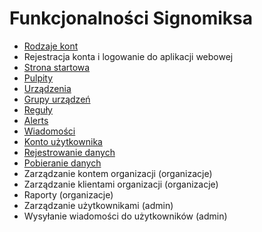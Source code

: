# Funkcjonalności Signomiksa

- [Rodzaje kont](/features/account_types.md)
- Rejestracja konta i logowanie do aplikacji webowej
- [Strona startowa](/features/home_page.md)
- [Pulpity](/features/dashboards/index.md)
- [Urządzenia](/features/devices/index.md)
- [Grupy urządzeń](/features/groups/index.md)
- [Reguły](/features/rules/index.md)
- [Alerts](/features/alerts/index.md)
- [Wiadomości](/features/messages/index.md)
- [Konto użytkownika](/features/account/index.md)
- [Rejestrowanie danych](/features/data_provisioning.md)
- [Pobieranie danych](/features/downloading_data.md)
- Zarządzanie kontem organizacji (organizacje)
- Zarządzanie klientami organizacji (organizacje)
- Raporty (organizacje)
- Zarządzanie użytkownikami (admin)
- Wysyłanie wiadomości do użytkowników (admin)